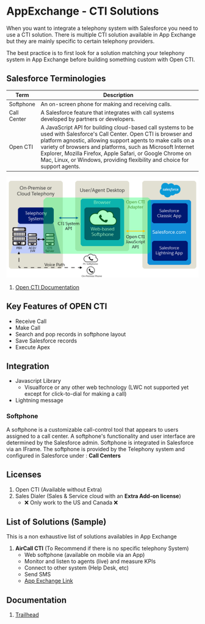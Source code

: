 # AppExchange - CTI Solutions
When you want to integrate a telephony system with Salesforce you need to use a CTI solution.
There is multiple CTI solution available in App Exchange but they are mainly specific to certain telephony providers.

The best practice is to first look for a solution matching your telephony system in App Exchange before building something custom with Open CTI.

## Salesforce Terminologies
| Term | Description|
|--|--|
| Softphone| An on-screen phone for making and receiving calls.|
| Call Center| A Salesforce feature that integrates with call systems developed by partners or developers.|
| Open CTI| A JavaScript API for building cloud-based call systems to be used with Salesforce's Call Center. Open CTI is browser and platform agnostic, allowing support agents to make calls on a variety of browsers and platforms, such as Microsoft Internet Explorer, Mozilla Firefox, Apple Safari, or Google Chrome on Mac, Linux, or Windows, providing flexibility and choice for support agents.|



![Open CTI](../../Images/CTI-1.png)


1. [Open CTI Documentation](https://developer.salesforce.com/docs/atlas.en-us.api_cti.meta/api_cti/sforce_api_cti_intro.htm)

## Key Features of OPEN CTI
- Receive Call
- Make Call
- Search and pop records in softphone layout
- Save Salesforce records
- Execute Apex

## Integration
 - Javascript Library 
    - Visualforce or any other web technology (LWC not supported yet except for click-to-dial for making a call)
 - Lightning message
 
### Softphone
A softphone is a customizable call-control tool that appears to users assigned to a call center. A softphone's functionality and user interface are determined by the Salesforce admin.
Softphone is integrated in Salesforce via an IFrame. The softphone is provided by the Telephony system and configured in Salesforce under : **Call Centers**



## Licenses
1. Open CTI (Available without Extra)
2. Sales Dialer (Sales & Service cloud with an **Extra Add-on license**)
    - ❌ Only work to the US and Canada ❌

## List of Solutions (Sample)
This is a non exhaustive list of solutions availables in App Exchange

1. **AirCall CTI** (To Recommend if there is no specific telephony System)
    - Web softphone (available on mobile via an App)
    - Monitor and listen to agents (live) and  measure KPIs
    - Connect to other system (Help Desk, etc)
    - Send SMS
    - [App Exchange Link](https://appexchange.salesforce.com/appxListingDetail?listingId=a0N3A00000EFnzwUAD)


## Documentation

1. [Trailhead](https://trailhead.salesforce.com/content/learn/modules/service_call)